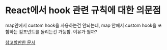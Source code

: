 # React에서 hook 관련 규칙에 대한 의문점

map안에서 custom hook을 사용하는건 안되는데, map 안에서 custom hook을 포함하는 컴포넌트를 돌리는건 가능함. 이유가 뭘까?

[참고할만한 문서](https://abstract.properties/why-are-the-rules-of-hooks-rules.html)
